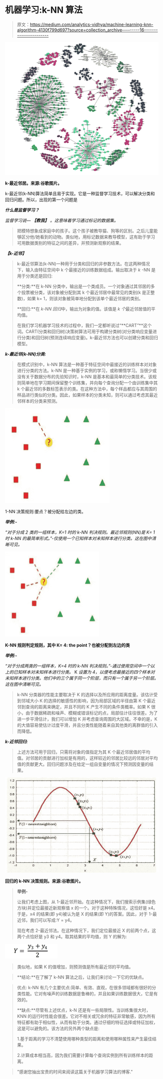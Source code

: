 # 机器学习:k-NN 算法

> 原文：<https://medium.com/analytics-vidhya/machine-learning-knn-algorithm-4130f799d697?source=collection_archive---------16----------------------->

![](img/b7069129d08ff7497f6d8283b2ba1343.png)

**k-最近邻居。来源:谷歌图片。**

k-最近邻(k-NN)算法简单且易于实现。它是一种监督学习技术，可以解决分类和回归问题。所以，出现的第一个问题是

***什么是监督学习？***

*监督学习说—* ***【教我】*** *。这意味着学习通过标记的数据集。*

> 把模特想象成家庭中的孩子。这个孩子被教导猫、狗等的区别。之后儿童能够区分他/她看到的动物。类似地，用标记数据来教导模型，这有助于学习可用数据类别的特征之间的差异，并预测新观察的结果。

***【k-近邻】***

> k-最近邻算法(k-NN)一种用于分类和回归的非参数方法。在这两种情况下，输入由特征空间中 k 个最接近的训练数据组成。输出取决于 *k* -NN 是用于分类还是回归:
> 
> **分类:**在 k-NN 分类中，输出是一个类成员。一个对象通过其邻居的多个投票被分类，该对象被分配到其 k 个最近邻居中最常见的类别(k 是正整数)，如果 k= 1，则该对象被简单地分配到该单个最近邻居的类别。
> 
> **回归:**在 *k-NN 回归*中，输出为对象的值。该值是 *k 个*最近邻居值的平均值。
> 
> 在我们学习机器学习技术的过程中，我们一定都听说过“**CART”**这个词。CART(分类和回归树)决策树算法可用于构建分类树(对分类响应变量进行分类)和回归树(预测连续响应变量)。k-最近邻方法也可以创建分类和回归模型。

***k-最近邻(k-NN)分类:***

> 在模式识别中，k-NN 算法是一种基于特征空间中最接近的训练样本对对象进行分类的方法。k-NN 是一种基于实例的学习，或称懒惰学习。当很少或没有关于数据分布的先验知识时，k-NN 是基本和最简单的分类技术。该规则简单地在学习期间保留整个训练集，并向每个查询分配一个由训练集中其 k 个最近邻的多数标签表示的类。在这种方法中，每个样品都应与其周围的样品进行类似的分类。因此，如果样本的分类未知，则可以通过考虑其最近邻样本的分类来预测。

![](img/f9a837983d88cce3211228523f76f271.png)

1-NN 决策规则:要点？被分配给左边的类。

***举例:-***

*“对于分成 2 类的一组样本，K=1 时的 k-NN 判决规则。最近邻规则(NN)是 K= 1 时 k-NN 的最简单形式。”-仅使用一个已知样本对未知样本进行分类。这在图中清晰可见。*

![](img/5dbcfc6fd65c1ebc64cffaafc821516e.png)

**K-NN 规则判定规则，其中 K= 4: the point？也被分配到左边的类**

***举例:-***

*“对于分成两类的一组样本，K=4 时的 k-NN 判决规则。”-通过使用空间中一个以上的已知样本对未知样本进行分类。* K *设置为 4，以便考虑最接近的四个样本对未知样本进行分类。他们中的三个属于同一个阶层，而只有一个属于另一个阶层。这在图中清晰可见。*

> k-NN 分类器的性能主要取决于 K 的选择以及所应用的距离度量。该估计受到邻域大小 K 的选择的敏感性的影响，因为局部区域的半径由第 K 个最近邻到查询的距离来确定，并且不同的 K 产生不同的条件类概率。如果 K 很小，由于数据稀疏和噪声、模糊或错误标记的点，局部估计往往很差。为了进一步平滑估计，我们可以增加 K 并考虑查询周围的大区域。不幸的是，K 的大值容易使估计过度平滑，并且分类性能随着来自其他类的离群值的引入而降低。

***k-近邻回归:***

> 上述方法可用于回归，只需将对象的值指定为其 K 个最近邻居值的平均值。对邻居的贡献进行加权是有用的，这样较近的邻居比较远的邻居对平均值的贡献更大。回归问题涉及在给定一组自变量的情况下预测因变量的结果。

![](img/5131bfa4fdf9e851d1eb0f4f9c1bafef.png)

**回归的 k-NN 决策规则。来源:谷歌图片。**

> **举例-**
> 
> 让我们考虑上图，从 1-最近邻开始。在这种情况下，我们搜索示例集(绿色方块)并定位最接近新观察值 x 的一个。对于这种特殊情况，这恰好是 x4。于是，x4 的结果(即 y4)被认为是 X 的结果(即 Y)的答案。因此，对于 1-最近邻，我们可以写成:Y = y4。
> 
> 现在考虑 2-最近邻法。在这种情况下，我们定位最接近 X 的前两个点，这两个点恰好是 y3 和 y4。取其结果的平均值，则 Y 的解为:

![](img/52866375edfa8f23811bf4c34c10f489.png)

> 类似地，如果 K 的值增加，则预测值是所有最近邻的平均值。

> **结论:**在了解了 k-NN 算法之后，让我们来讨论一下它的优缺点。

> 优点: k-NN 有几个主要优点:简单、有效、直观，在很多领域都有很好的分类性能。它对有噪声的训练数据是鲁棒的，并且如果训练数据很大，它是有效的。
> 
> **缺点:**尽管有上述优点，k-N 还是有一些局限性。当训练集很大时，KNN 的运行时性能会很差。它对不相关或冗余的特征非常敏感，因为所有特征都有助于相似性，从而有助于分类。通过仔细的特征选择或特征加权，这是可以避免的。该方法的另外两个缺点是:
> 
> 1.基于距离的学习不清楚使用哪种类型的距离和使用哪种属性来产生最佳结果。
> 
> 2.计算成本相当高，因为我们需要计算每个查询实例到所有训练样本的距离。

> "感谢您抽出宝贵的时间来阅读这篇关于机器学习算法的博客."